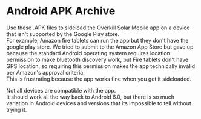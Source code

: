 # Android APK Archive

Use these .APK files to sideload the Overkill Solar Mobile app on a device that isn't supported by the Google Play store.    
For example, Amazon fire tablets can run the app but they don't have the google play store.
We tried to submit to the Amazon App Store but gave up because the standard Android operating system requires location permission to make bluetooth discovery work, but Fire tablets don't have GPS location, so requiring this permission makes the app technically invalid per Amazon's approval criteria.     
This is frustrating because the app works fine when you get it sideloaded.

Not all devices are compatible with the app.     
It should work all the way back to Android 6.0, but there is so much variation in Android devices and versions that its impossible to tell without trying it.

